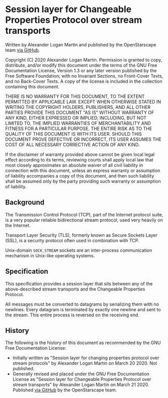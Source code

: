 # Session layer for Changeable Properties Protocol over stream transports

Written by Alexander Logan Martin and published by the OpenStarscape team [via GitHub](https://github.com/OpenStarscape/protocol).

Copyright (C) 2020 Alexander Logan Martin.
Permission is granted to copy, distribute, and/or modify this document under the terms of the GNU Free Documentation License, Version 1.3 or any later version published by the Free Software Foundation; with no Invariant Sections, no Front-Cover Texts, and no Back-Cover Texts. A copy of the license is included in the collection containing this document.

THERE IS NO WARRANTY FOR THIS DOCUMENT, TO THE EXTENT PERMITTED BY APPLICABLE LAW. EXCEPT WHEN OTHERWISE STATED IN WRITING THE COPYRIGHT HOLDERS, PUBLISHERS, AND ALL OTHER PARTIES PROVIDE THIS DOCUMENT "AS IS" WITHOUT WARRANTY OF ANY KIND, EITHER EXPRESSED OR IMPLIED, INCLUDING, BUT NOT LIMITED TO, THE IMPLIED WARRANTIES OF MERCHANTABILITY AND FITNESS FOR A PARTICULAR PURPOSE. THE ENTIRE RISK AS TO THE QUALITY OF THIS DOCUMENT IS WITH ITS USER. SHOULD THIS DOCUMENT PROVE DEFECTIVE OR INCORRECT, ITS USER ASSUMES THE COST OF ALL NECESSARY CORRECTIVE ACTION OF ANY KIND.

If the disclaimer of warranty provided above cannot be given local legal effect according to its terms, reviewing courts shall apply local law that most closely approximates an absolute waiver of all civil liability in connection with this document, unless an express warranty or assumption of liability accompanies a copy of this document, and then such liability shall be assumed only by the party providing such warranty or assumption of liability.

## Background

The Transmission Control Protocol (TCP), part of the Internet protocol suite, is a very popular reliable bidirectional stream protocol, used very heavily on the Internet.

Transport Layer Security (TLS), formerly known as Secure Sockets Layer (SSL), is a security protocol often used in combination with TCP.

Unix-domain `SOCK_STREAM` sockets are an inter-process communication mechanism in Unix-like operating systems.

## Specification

This specification provides a session layer that sits between any of the above-described stream transports and the Changeable Properties Protocol.

All messages must be converted to datagrams by serializing them with no newlines. Every datagram is terminated by exactly one newline and sent to the stream. This entire process is reversed on the receiving end.

## History

The following is the history of this document as recommended by the GNU Free Documentation License:

* Initially written as "Session layer for changing properties protocol over stream protocols" by Alexander Logan Martin on March 20 2020. Not published.
* Generally revised and placed under the GNU Free Documentation License as "Session layer for Changeable Properties Protocol over stream transports" by Alexander Logan Martin on March 21 2020. Published [via GitHub](https://github.com/OpenStarscape/protocol) by the OpenStarscape team.
